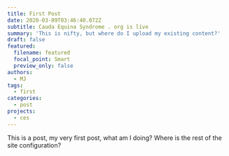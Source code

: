 ```yaml
---
title: First Post
date: 2020-03-09T03:46:40.072Z
subtitle: Cauda Equina Syndrome . org is live
summary: 'This is nifty, but where do I upload my existing content?'
draft: false
featured:
  filename: featured
  focal_point: Smart
  preview_only: false
authors:
  - MJ
tags:
  - first
categories:
  - post
projects:
  - ces
---
```

This is a post, my very first post, what am I doing? Where is the rest of the site configuration?